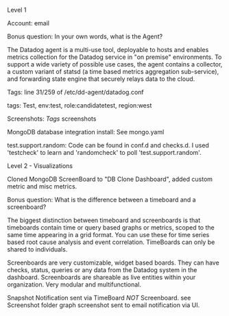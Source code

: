 Level 1 

Account: email

Bonus question: In your own words, what is the Agent?

The Datadog agent is a multi-use tool, deployable to hosts and enables metrics collection for the Datadog service in "on premise" environments. To support a wide variety of possible use cases, the agent contains a collector, a custom variant of statsd (a time based metrics aggregation sub-service), and forwarding state engine that securely relays data to the cloud.

Tags: line 31/259 of /etc/dd-agent/datadog.conf

tags: Test, env:test, role:candidatetest, region:west

Screenshots: *Tags* screenshots
 
MongoDB database integration install: See mongo.yaml
 
 test.support.random: Code can be found in conf.d and checks.d. I used 'testcheck' to learn and 'randomcheck' to poll 'test.support.random'. 
 
Level 2 - Visualizations

Cloned MongoDB ScreenBoard to "DB Clone Dashboard", added custom metric and misc metrics.

Bonus question: What is the difference between a timeboard and a screenboard?

The biggest distinction between timeboard and screenboards is that timeboards contain time or query based graphs or metrics, scoped to the same time appearing in a grid format. You can use these for time series based root cause analysis and event correlation. TimeBoards can only be shared to individuals.

Screenboards are very customizable, widget based boards. They can have checks, status, queries or any data from the Datadog system in the dashboard. Screenboards are shareable as live entities within your organization. Very modular and multifunctional. 

Snapshot Notification sent via TimeBoard *NOT* Screenboard. see Screenshot folder graph screenshot sent to email notification via UI.
